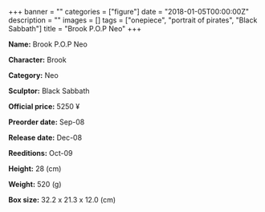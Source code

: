 +++
banner = ""
categories = ["figure"]
date = "2018-01-05T00:00:00Z"
description = ""
images = []
tags = ["onepiece", "portrait of pirates", "Black Sabbath"]
title = "Brook P.O.P Neo"
+++

**Name:** Brook P.O.P Neo

**Character:** Brook

**Category:** Neo 

**Sculptor:** Black Sabbath

**Official price:** 5250 ¥

**Preorder date:** Sep-08

**Release date:** Dec-08

**Reeditions:** Oct-09

**Height:** 28 (cm)

**Weight:** 520 (g)

**Box size:** 32.2 x 21.3 x 12.0 (cm)




